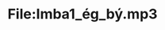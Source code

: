 ---
title: File:Imba1_ég_bý.mp3
recording of: ég bý
reading speed: slow
speaker: Imba
license: CC0
---